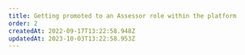 ```yaml
---
title: Getting promoted to an Assessor role within the platform
order: 2
createdAt: 2022-09-17T13:22:58.948Z
updatedAt: 2023-10-03T13:22:58.953Z
---
```

